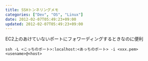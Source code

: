 ```yaml
---
title: SSHトンネリングメモ
categories: ["Dev", "OS", "Linux"]
date: 2012-02-07T05:49:23+09:00
updated: 2012-02-07T05:49:23+09:00
---
```


EC2上のあけていないポートにフォワーディングするときなのに便利

    ssh -L <こっちのポート>:localhost:<あっちのポート> -i <xxx.pem> <usename>@<host>
